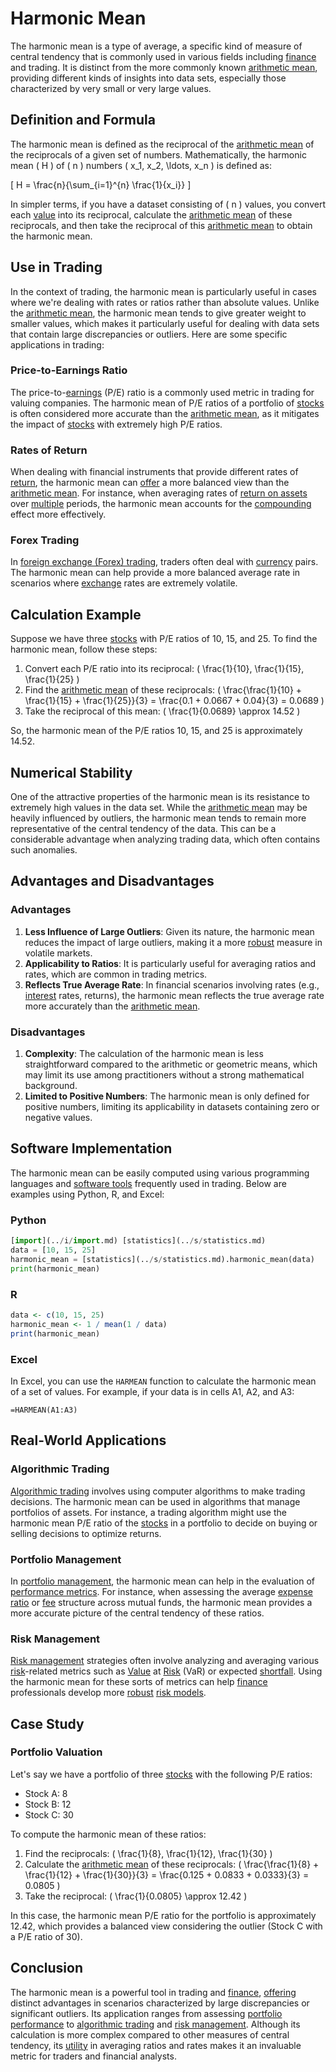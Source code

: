 # Harmonic Mean

The harmonic mean is a type of average, a specific kind of measure of central tendency that is commonly used in various fields including [finance](../f/finance.md) and trading. It is distinct from the more commonly known [arithmetic mean](../a/arithmetic_mean.md), providing different kinds of insights into data sets, especially those characterized by very small or very large values.

## Definition and Formula
The harmonic mean is defined as the reciprocal of the [arithmetic mean](../a/arithmetic_mean.md) of the reciprocals of a given set of numbers. Mathematically, the harmonic mean \( H \) of \( n \) numbers \( x_1, x_2, \ldots, x_n \) is defined as:

\[ H = \frac{n}{\sum_{i=1}^{n} \frac{1}{x_i}} \]

In simpler terms, if you have a dataset consisting of \( n \) values, you convert each [value](../v/value.md) into its reciprocal, calculate the [arithmetic mean](../a/arithmetic_mean.md) of these reciprocals, and then take the reciprocal of this [arithmetic mean](../a/arithmetic_mean.md) to obtain the harmonic mean.

## Use in Trading
In the context of trading, the harmonic mean is particularly useful in cases where we're dealing with rates or ratios rather than absolute values. Unlike the [arithmetic mean](../a/arithmetic_mean.md), the harmonic mean tends to give greater weight to smaller values, which makes it particularly useful for dealing with data sets that contain large discrepancies or outliers. Here are some specific applications in trading:

### Price-to-Earnings Ratio
The price-to-[earnings](../e/earnings.md) (P/E) ratio is a commonly used metric in trading for valuing companies. The harmonic mean of P/E ratios of a portfolio of [stocks](../s/stock.md) is often considered more accurate than the [arithmetic mean](../a/arithmetic_mean.md), as it mitigates the impact of [stocks](../s/stock.md) with extremely high P/E ratios.

### Rates of Return
When dealing with financial instruments that provide different rates of [return](../r/return.md), the harmonic mean can [offer](../o/offer.md) a more balanced view than the [arithmetic mean](../a/arithmetic_mean.md). For instance, when averaging rates of [return on assets](../r/return_on_assets_(roa).md) over [multiple](../m/multiple.md) periods, the harmonic mean accounts for the [compounding](../c/compounding.md) effect more effectively.

### Forex Trading
In [foreign exchange (Forex) trading](../f/foreign_exchange_(forex)_trading.md), traders often deal with [currency](../c/currency.md) pairs. The harmonic mean can help provide a more balanced average rate in scenarios where [exchange](../e/exchange.md) rates are extremely volatile.

## Calculation Example
Suppose we have three [stocks](../s/stock.md) with P/E ratios of 10, 15, and 25. To find the harmonic mean, follow these steps:

1. Convert each P/E ratio into its reciprocal: \( \frac{1}{10}, \frac{1}{15}, \frac{1}{25} \)
2. Find the [arithmetic mean](../a/arithmetic_mean.md) of these reciprocals: \( \frac{\frac{1}{10} + \frac{1}{15} + \frac{1}{25}}{3} = \frac{0.1 + 0.0667 + 0.04}{3} = 0.0689 \)
3. Take the reciprocal of this mean: \( \frac{1}{0.0689} \approx 14.52 \)

So, the harmonic mean of the P/E ratios 10, 15, and 25 is approximately 14.52.

## Numerical Stability
One of the attractive properties of the harmonic mean is its resistance to extremely high values in the data set. While the [arithmetic mean](../a/arithmetic_mean.md) may be heavily influenced by outliers, the harmonic mean tends to remain more representative of the central tendency of the data. This can be a considerable advantage when analyzing trading data, which often contains such anomalies.

## Advantages and Disadvantages
### Advantages
1. **Less Influence of Large Outliers**: Given its nature, the harmonic mean reduces the impact of large outliers, making it a more [robust](../r/robust.md) measure in volatile markets.
2. **Applicability to Ratios**: It is particularly useful for averaging ratios and rates, which are common in trading metrics.
3. **Reflects True Average Rate**: In financial scenarios involving rates (e.g., [interest](../i/interest.md) rates, returns), the harmonic mean reflects the true average rate more accurately than the [arithmetic mean](../a/arithmetic_mean.md).

### Disadvantages
1. **Complexity**: The calculation of the harmonic mean is less straightforward compared to the arithmetic or geometric means, which may limit its use among practitioners without a strong mathematical background.
2. **Limited to Positive Numbers**: The harmonic mean is only defined for positive numbers, limiting its applicability in datasets containing zero or negative values.

## Software Implementation
The harmonic mean can be easily computed using various programming languages and [software tools](../s/software_tools_for_trading.md) frequently used in trading. Below are examples using Python, R, and Excel:

### Python
```python
[import](../i/import.md) [statistics](../s/statistics.md)
data = [10, 15, 25]
harmonic_mean = [statistics](../s/statistics.md).harmonic_mean(data)
print(harmonic_mean)
```

### R
```R
data <- c(10, 15, 25)
harmonic_mean <- 1 / mean(1 / data)
print(harmonic_mean)
```

### Excel
In Excel, you can use the `HARMEAN` function to calculate the harmonic mean of a set of values. For example, if your data is in cells A1, A2, and A3:
```
=HARMEAN(A1:A3)
```

## Real-World Applications
### Algorithmic Trading
[Algorithmic trading](../a/algorithmic_trading.md) involves using computer algorithms to make trading decisions. The harmonic mean can be used in algorithms that manage portfolios of assets. For instance, a trading algorithm might use the harmonic mean P/E ratio of the [stocks](../s/stock.md) in a portfolio to decide on buying or selling decisions to optimize returns.

### Portfolio Management
In [portfolio management](../p/portfolio_management.md), the harmonic mean can help in the evaluation of [performance metrics](../p/performance_metrics.md). For instance, when assessing the average [expense ratio](../e/expense_ratio.md) or [fee](../f/fee.md) structure across mutual funds, the harmonic mean provides a more accurate picture of the central tendency of these ratios.

### Risk Management
[Risk management](../r/risk_management.md) strategies often involve analyzing and averaging various [risk](../r/risk.md)-related metrics such as [Value](../v/value.md) at [Risk](../r/risk.md) (VaR) or expected [shortfall](../s/shortfall.md). Using the harmonic mean for these sorts of metrics can help [finance](../f/finance.md) professionals develop more [robust](../r/robust.md) [risk models](../r/risk_models_in_trading.md).

## Case Study
### Portfolio Valuation
Let's say we have a portfolio of three [stocks](../s/stock.md) with the following P/E ratios:
- Stock A: 8
- Stock B: 12
- Stock C: 30

To compute the harmonic mean of these ratios:

1. Find the reciprocals: \( \frac{1}{8}, \frac{1}{12}, \frac{1}{30} \)
2. Calculate the [arithmetic mean](../a/arithmetic_mean.md) of these reciprocals: \( \frac{\frac{1}{8} + \frac{1}{12} + \frac{1}{30}}{3} = \frac{0.125 + 0.0833 + 0.0333}{3} = 0.0805 \)
3. Take the reciprocal: \( \frac{1}{0.0805} \approx 12.42 \)

In this case, the harmonic mean P/E ratio for the portfolio is approximately 12.42, which provides a balanced view considering the outlier (Stock C with a P/E ratio of 30).

## Conclusion
The harmonic mean is a powerful tool in trading and [finance](../f/finance.md), [offering](../o/offering.md) distinct advantages in scenarios characterized by large discrepancies or significant outliers. Its application ranges from assessing [portfolio performance](../p/portfolio_performance.md) to [algorithmic trading](../a/algorithmic_trading.md) and [risk management](../r/risk_management.md). Although its calculation is more complex compared to other measures of central tendency, its [utility](../u/utility.md) in averaging ratios and rates makes it an invaluable metric for traders and financial analysts.
